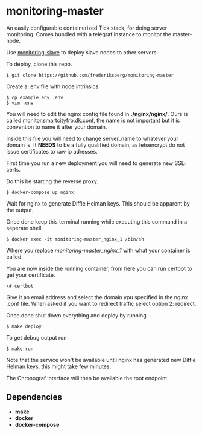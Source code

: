 # monitoring-master

An easily configurable containerized Tick stack, for doing server monitoring.
Comes bundled with a telegraf instance to monitor the master-node.

Use [monitoring-slave](https://github.com/frederiksberg/monitoring-slave) to deploy slave nodes to other servers.

To deploy, clone this repo.

```shell
$ git clone https://github.com/frederiksberg/monitoring-master
```

Create a .env file with node intrinsics.

```shell
$ cp example.env .env
$ vim .env
```

You will need to edit the nginx config file found in **./nginx/nginx/**. Ours is called monitor.smartcityfrb.dk.conf, the name is not important but it is convention to name it after your domain.

Inside this file you will need to change server_name to whatever your domain is. It **NEEDS** to be a fully qualified domain, as letsencrypt do not issue certificates to raw ip adresses.

First time you run a new deployment you will need to generate new SSL-certs.

Do this be starting the reverse proxy.

```shell
$ docker-compose up nginx
```

Wait for nginx to generate Diffie Helman keys. This should be apparent by the output.

Once done keep this terminal running while executing this command in a seperate shell.

```shell
$ docker exec -it monitoring-master_nginx_1 /bin/sh
```

Where you replace *monitoring-master_nginx_1* with what your container is called.

You are now inside the running container, from here you can run certbot to get your certificate.

```shell
\# certbot
```

Give it an email address and select the domain ypu specified in the nginx .conf file. When asked if you want to redirect traffic select option 2: redirect.

Once done shut down everything and deploy by running
```shell
$ make deploy
```

To get debug output run
```shell
$ make run
```

Note that the service won't be available until nginx has generated new Diffie Helman keys, this might take few minutes.

The Chronograf interface will then be available the root endpoint.

## Dependencies
* **make**
* **docker**
* **docker-compose**
